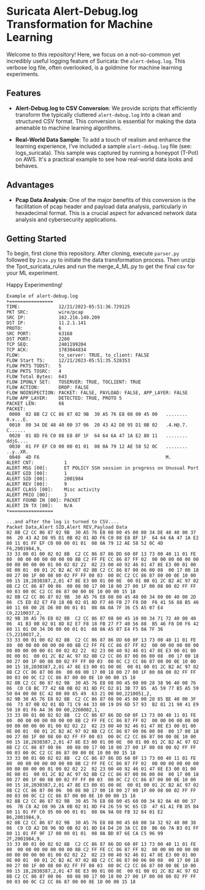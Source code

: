# Suricata Alert-Debug.log Transformation for Machine Learning

Welcome to this repository! Here, we focus on a not-so-common yet incredibly useful logging feature of Suricata: the `alert-debug.log`. This verbose log file, often overlooked, is a goldmine for machine learning experiments. 

## Features

- **Alert-Debug.log to CSV Conversion**: We provide scripts that efficiently transform the typically cluttered `alert-debug.log` into a clean and structured CSV format. This conversion is essential for making the data amenable to machine learning algorithms.

- **Real-World Data Sample**: To add a touch of realism and enhance the learning experience, I've included a sample `alert-debug.log` file (see: logs_suricata). This sample was captured by running a honeypot (T-Pot) on AWS. It's a practical example to see how real-world data looks and behaves.

## Advantages

- **Pcap Data Analysis**: One of the major benefits of this conversion is the facilitation of pcap header and payload data analysis, particularly in hexadecimal format. This is a crucial aspect for advanced network data analysis and cybersecurity applications.

## Getting Started

To begin, first clone this repository. After cloning, execute `parser.py` followed by `2csv.py` to initiate the data transformation process. Then unzip the Tpot_suricata_rules and run the merge_4_ML.py to get the final csv for your ML experiment.  

Happy Experimenting!


```
Example of alert-debug.log
+================
TIME:              12/21/2023-05:51:36.729125
PKT SRC:           wire/pcap
SRC IP:            162.216.149.209
DST IP:            11.2.1.141
PROTO:             6
SRC PORT:          63168
DST PORT:          2280
TCP SEQ:           2401199204
TCP ACK:           1783044834
FLOW:              to_server: TRUE, to_client: FALSE
FLOW Start TS:     12/21/2023-05:51:35.528353
FLOW PKTS TODST:   5
FLOW PKTS TOSRC:   4
FLOW Total Bytes:  643
FLOW IPONLY SET:   TOSERVER: TRUE, TOCLIENT: TRUE
FLOW ACTION:       DROP: FALSE
FLOW NOINSPECTION: PACKET: FALSE, PAYLOAD: FALSE, APP_LAYER: FALSE
FLOW APP_LAYER:    DETECTED: TRUE, PROTO 5
PACKET LEN:        66
PACKET:
 0000  02 8B C2 CC 86 87 02 9B  30 A5 76 E8 08 00 45 00   ........ 0.v...E.
 0010  00 34 DE 48 40 00 37 06  20 43 A2 D8 95 D1 0B 02   .4.H@.7.  C......
 0020  01 8D F6 C0 08 E8 8F 1F  64 64 6A 47 1A E2 80 11   ........ ddjG....
 0030  01 FF EF C0 00 00 01 01  08 0A 79 12 AE 58 52 0C   ........ ..y..XR.
 0040  4D F6                                              M.
ALERT CNT:           1
ALERT MSG [00]:      ET POLICY SSH session in progress on Unusual Port
ALERT GID [00]:      1
ALERT SID [00]:      2001984
ALERT REV [00]:      9
ALERT CLASS [00]:    Misc activity
ALERT PRIO [00]:     3
ALERT FOUND IN [00]: PACKET
ALERT IN TX [00]:    N/A
+================
```

```
...and after the log is turned to CSV....
Packet Data,Alert SID,Alert REV,Payload Data
02 8B C2 CC 86 87 02 9B  30 A5 76 E8 08 00 45 00 00 34 DE 48 40 00 37 06  20 43 A2 D8 95 D1 0B 02 01 8D F6 C0 08 E8 8F 1F  64 64 6A 47 1A E2 80 11 01 FF EF C0 00 00 01 01  08 0A 79 12 AE 58 52 0C 4D F6,2001984,9,
33 33 00 01 00 02 02 8B  C2 CC 86 87 86 DD 60 0F 13 73 00 40 11 01 FE 80  00 00 00 00 00 00 00 8B C2 FF FE CC 86 87 FF 02  00 00 00 00 00 00 00 00 00 00 00 01 00 02 02 22  02 23 00 40 92 46 01 47 8E E3 00 01 00 0E 00 01  00 01 2C B2 AC 97 02 8B C2 CC 86 87 00 06 00 08  00 17 00 18 00 27 00 1F 00 08 00 02 FF FF 00 03  00 0C C2 CC 86 87 00 00 0E 10 00 00 15 18,2030387,2,01 47 8E E3 00 01 00 0E  00 01 00 01 2C B2 AC 97 02 8B C2 CC 86 87 00 06  00 08 00 17 00 18 00 27 00 1F 00 08 00 02 FF FF  00 03 00 0C C2 CC 86 87 00 00 0E 10 00 00 15 18
02 8B C2 CC 86 87 02 9B  30 A5 76 E8 08 00 45 48 00 34 00 00 40 00 2D 06  C5 ED 82 E7 F8 18 0B 02 01 8D F7 40 FB 27 F8 D0  F6 41 56 88 B5 46 80 11 08 00 2E D6 00 00 01 01  08 0A 0A 7F 36 C5 A5 07 E4 C0,2210037,2,
02 9B 30 A5 76 E8 02 8B  C2 CC 86 87 08 00 45 10 00 34 71 72 40 00 40 06  41 B3 0B 02 01 8D 82 E7 F8 18 FB 27 F7 40 56 88  B5 46 F8 D0 F6 42 80 11 01 D0 34 D0 00 00 01 01  08 0A A5 07 E4 F5 0A 7F 36 C5,2210037,2,
33 33 00 01 00 02 02 8B  C2 CC 86 87 86 DD 60 0F 13 73 00 40 11 01 FE 80  00 00 00 00 00 00 00 8B C2 FF FE CC 86 87 FF 02  00 00 00 00 00 00 00 00 00 00 00 01 00 02 02 22  02 23 00 40 92 46 01 47 8E E3 00 01 00 0E 00 01  00 01 2C B2 AC 97 02 8B C2 CC 86 87 00 06 00 08  00 17 00 18 00 27 00 1F 00 08 00 02 FF FF 00 03  00 0C C2 CC 86 87 00 00 0E 10 00 00 15 18,2030387,2,01 47 8E E3 00 01 00 0E  00 01 00 01 2C B2 AC 97 02 8B C2 CC 86 87 00 06  00 08 00 17 00 18 00 27 00 1F 00 08 00 02 FF FF  00 03 00 0C C2 CC 86 87 00 00 0E 10 00 00 15 18
02 8B C2 CC 86 87 02 9B  30 A5 76 E8 08 00 45 00 00 28 38 96 40 00 76 06  C0 C8 BC 77 42 6B 0B 02 01 8D FC D2 81 3B 77 B5  A5 59 77 B5 A5 59 50 04 00 00 EC 42 00 00 85 49  63 21 00 00,2210051,2,
02 9B 30 A5 76 E8 02 8B  C2 CC 86 87 08 00 45 00 00 28 05 BE 40 00 3F 06  73 87 0B 02 01 8D 71 C9 44 33 00 19 D9 6D 57 93  B2 81 21 98 41 E9 50 10 01 F6 A4 36 00 00,2260002,1,
33 33 00 01 00 02 02 8B  C2 CC 86 87 86 DD 60 0F 13 73 00 40 11 01 FE 80  00 00 00 00 00 00 00 8B C2 FF FE CC 86 87 FF 02  00 00 00 00 00 00 00 00 00 00 00 01 00 02 02 22  02 23 00 40 92 46 01 47 8E E3 00 01 00 0E 00 01  00 01 2C B2 AC 97 02 8B C2 CC 86 87 00 06 00 08  00 17 00 18 00 27 00 1F 00 08 00 02 FF FF 00 03  00 0C C2 CC 86 87 00 00 0E 10 00 00 15 18,2030387,2,01 47 8E E3 00 01 00 0E  00 01 00 01 2C B2 AC 97 02 8B C2 CC 86 87 00 06  00 08 00 17 00 18 00 27 00 1F 00 08 00 02 FF FF  00 03 00 0C C2 CC 86 87 00 00 0E 10 00 00 15 18
33 33 00 01 00 02 02 8B  C2 CC 86 87 86 DD 60 0F 13 73 00 40 11 01 FE 80  00 00 00 00 00 00 00 8B C2 FF FE CC 86 87 FF 02  00 00 00 00 00 00 00 00 00 00 00 01 00 02 02 22  02 23 00 40 92 46 01 47 8E E3 00 01 00 0E 00 01  00 01 2C B2 AC 97 02 8B C2 CC 86 87 00 06 00 08  00 17 00 18 00 27 00 1F 00 08 00 02 FF FF 00 03  00 0C C2 CC 86 87 00 00 0E 10 00 00 15 18,2030387,2,01 47 8E E3 00 01 00 0E  00 01 00 01 2C B2 AC 97 02 8B C2 CC 86 87 00 06  00 08 00 17 00 18 00 27 00 1F 00 08 00 02 FF FF  00 03 00 0C C2 CC 86 87 00 00 0E 10 00 00 15 18
02 8B C2 CC 86 87 02 9B  30 A5 76 E8 08 00 45 60 00 34 82 0A 40 00 37 06  7B C8 A2 D8 96 2A 0B 02 01 8D F4 26 59 9C 65 CD  47 61 A1 FB D5 B4 80 11 01 FF C0 95 00 00 01 01  08 0A 9A 08 FB 32 84 01 E2 B6,2001984,9,
02 8B C2 CC 86 87 02 9B  30 A5 76 E8 08 00 45 60 00 34 32 92 40 00 38 06  C9 CD A2 D8 96 9D 0B 02 01 8D E4 D4 20 3A CC E0  B6 66 7A B3 01 FF 80 11 01 FF 9F 17 00 00 01 01  08 0A BD 07 6E CA C5 96 99 2F,2001984,9,
33 33 00 01 00 02 02 8B  C2 CC 86 87 86 DD 60 0F 13 73 00 40 11 01 FE 80  00 00 00 00 00 00 00 8B C2 FF FE CC 86 87 FF 02  00 00 00 00 00 00 00 00 00 00 00 01 00 02 02 22  02 23 00 40 92 46 01 47 8E E3 00 01 00 0E 00 01  00 01 2C B2 AC 97 02 8B C2 CC 86 87 00 06 00 08  00 17 00 18 00 27 00 1F 00 08 00 02 FF FF 00 03  00 0C C2 CC 86 87 00 00 0E 10 00 00 15 18,2030387,2,01 47 8E E3 00 01 00 0E  00 01 00 01 2C B2 AC 97 02 8B C2 CC 86 87 00 06  00 08 00 17 00 18 00 27 00 1F 00 08 00 02 FF FF  00 03 00 0C C2 CC 86 87 00 00 0E 10 00 00 15 18
```
